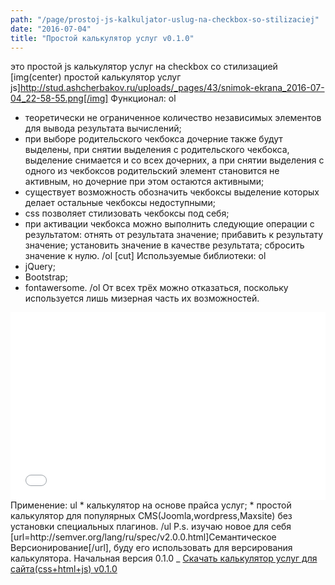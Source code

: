 ```yaml
---
path: "/page/prostoj-js-kalkuljator-uslug-na-checkbox-so-stilizaciej"
date: "2016-07-04"
title: "Простой калькулятор услуг v0.1.0"
---
```

это простой js калькулятор услуг на checkbox со стилизацией
[img(center) простой калькулятор услуг js]http://stud.ashcherbakov.ru/uploads/_pages/43/snimok-ekrana_2016-07-04_22-58-55.png[/img]
Функционал:
ol
* теоретически не ограниченное количество независимых элементов для вывода результата вычислений;
* при выборе родительского чекбокса дочерние также будут выделены, при снятии выделения с родительского чекбокса, выделение снимается и со всех дочерних, а при снятии выделения с одного из чекбоксов родительский элемент становится не активным, но дочерние при этом остаются активными;
* существует возможность обозначить чекбоксы выделение которых делает остальные чекбоксы недоступными;
* css позволяет стилизовать чекбоксы под себя;
* при активации чекбокса можно выполнить следующие операции с результатом: отнять от результата значение; прибавить к результату значение; установить значение в качестве результата; сбросить значение к нулю.
/ol
[cut]
Используемые библиотеки:
ol
* jQuery;
* Bootstrap;
* fontawersome.
/ol
От всех трёх можно отказаться, поскольку используется лишь мизерная часть их возможностей.
<iframe width="100%" height="300" src="//jsfiddle.net/Quncore/28k40yws/embedded/" allowfullscreen="allowfullscreen" frameborder="0"></iframe>
Применение:
ul
* калькулятор на основе прайса услуг;
* простой калькулятор для популярных CMS(Joomla,wordpress,Maxsite) без установки специальных плагинов.
/ul
P.s. изучаю новое для себя [url=http://semver.org/lang/ru/spec/v2.0.0.html]Семантическое Версионирование[/url], буду его использовать для версирования калькулятора. Начальная версия 0.1.0
_ <a href="http://stud.ashcherbakov.ru/uploads/_pages/43/calculator0.1.1.zip" type="button" class="button i-download bg-green500">Скачать калькулятор услуг для сайта(css+html+js) v0.1.0</a>